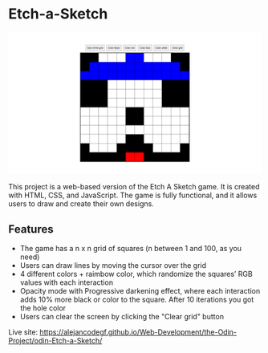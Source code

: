 # Etch-a-Sketch

![alt text](images/final_design1.png)

This project is a web-based version of the Etch A Sketch game. It is created with HTML, CSS, and JavaScript. The game is fully functional, and it allows users to draw and create their own designs.

## Features

- The game has a n x n grid of squares (n between 1 and 100, as you need)
- Users can draw lines by moving the cursor over the grid
- 4 different colors + raimbow color, which randomize the squares’ RGB values with each interaction
- Opacity mode with Progressive darkening effect, where each interaction adds 10% more black or color to the square. After 10 iterations you got the hole color
- Users can clear the screen by clicking the "Clear grid" button

Live site: https://alejancodegf.github.io/Web-Development/the-Odin-Project/odin-Etch-a-Sketch/